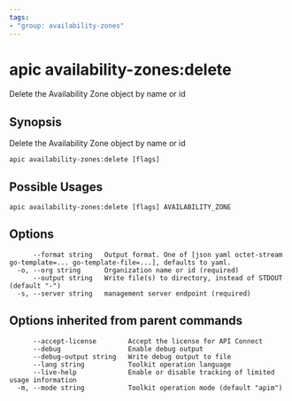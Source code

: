 ```yaml
---
tags:
- "group: availability-zones"
---
```

# apic availability-zones:delete

Delete the Availability Zone object by name or id

## Synopsis

Delete the Availability Zone object by name or id

```
apic availability-zones:delete [flags]
```

## Possible Usages

```
apic availability-zones:delete [flags] AVAILABILITY_ZONE
```

## Options

```
      --format string   Output format. One of [json yaml octet-stream go-template=... go-template-file=...], defaults to yaml.
  -o, --org string      Organization name or id (required)
      --output string   Write file(s) to directory, instead of STDOUT (default "-")
  -s, --server string   management server endpoint (required)
```

## Options inherited from parent commands

```
      --accept-license        Accept the license for API Connect
      --debug                 Enable debug output
      --debug-output string   Write debug output to file
      --lang string           Toolkit operation language
      --live-help             Enable or disable tracking of limited usage information
  -m, --mode string           Toolkit operation mode (default "apim")
```
